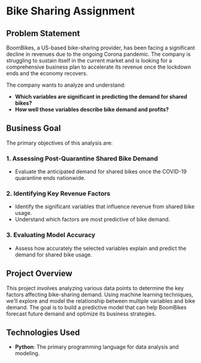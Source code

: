 # Bike Sharing Assignment

## Problem Statement

BoomBikes, a US-based bike-sharing provider, has been facing a significant decline in revenues due to the ongoing Corona pandemic. The company is struggling to sustain itself in the current market and is looking for a comprehensive business plan to accelerate its revenue once the lockdown ends and the economy recovers.

The company wants to analyze and understand:

- **Which variables are significant in predicting the demand for shared bikes?**
- **How well those variables describe bike demand and profits?**

## Business Goal

The primary objectives of this analysis are:

### 1. **Assessing Post-Quarantine Shared Bike Demand**
   - Evaluate the anticipated demand for shared bikes once the COVID-19 quarantine ends nationwide.

### 2. **Identifying Key Revenue Factors**
   - Identify the significant variables that influence revenue from shared bike usage.
   - Understand which factors are most predictive of bike demand.

### 3. **Evaluating Model Accuracy**
   - Assess how accurately the selected variables explain and predict the demand for shared bike usage.
   
## Project Overview

This project involves analyzing various data points to determine the key factors affecting bike-sharing demand. Using machine learning techniques, we'll explore and model the relationship between multiple variables and bike demand. The goal is to build a predictive model that can help BoomBikes forecast future demand and optimize its business strategies.

## Technologies Used

- **Python**: The primary programming language for data analysis and modeling.
